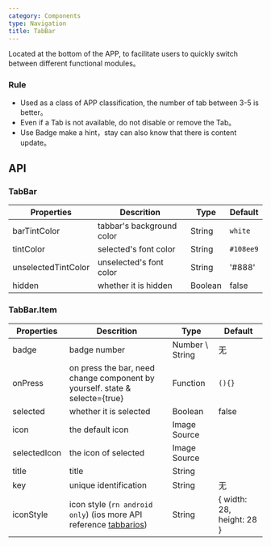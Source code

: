 ```yaml
---
category: Components
type: Navigation
title: TabBar
---
```


Located at the bottom of the APP, to facilitate users to quickly switch between different functional modules。

### Rule
- Used as a class of APP classification, the number of tab between 3-5 is better。
- Even if a Tab is not available, do not disable or remove the Tab。
- Use Badge make a hint，stay can also know that there is content update。

## API

### TabBar

Properties | Descrition | Type | Default
-----------|------------|------|--------
| barTintColor  | tabbar's background color     | String   | `white`    |
| tintColor  | selected's font color   | String | `#108ee9`   |
| unselectedTintColor | unselected's font color  | String | '#888'    |
| hidden   | whether it is hidden  | Boolean | false   |

### TabBar.Item

Properties | Descrition | Type | Default
-----------|------------|------|--------
| badge  | badge number  | Number \ String           | 无     |
| onPress  | on press the bar, need change component by yourself. state & selecte={true} | Function | `(){}`     |
| selected  | whether it is selected | Boolean | false     |
| icon  | the default icon | Image Source |      |
| selectedIcon  |  the icon of selected | Image Source |      |
| title  |  title | String |      |
| key  |  unique identification | String |   无   |
| iconStyle  |  icon style (`rn android only`) (ios more API reference [tabbarios](https://facebook.github.io/react-native/docs/tabbarios.html)) | String | { width: 28, height: 28 }     |
